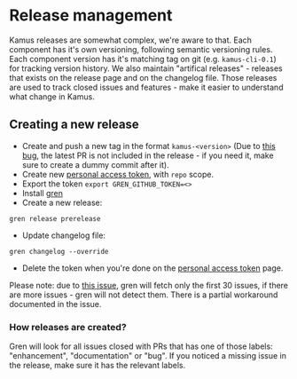 # Release management
Kamus releases are somewhat complex, we're aware to that.
Each component has it's own versioning, following semantic versioning rules.
Each component version has it's matching tag on git (e.g. `kamus-cli-0.1`) for tracking version history.
We also maintain "artifical releases" - releases that exists on the release page and on the changelog file. Those releases are used to track closed issues and features - make it easier to understand what change in Kamus.

## Creating a new release
* Create and push a new tag in the format `kamus-<version>` (Due to [this bug][pr-bug], the latest PR is not included in the release - if you need it, make sure to create a dummy commit after it).
* Create new [personal access token], with `repo` scope.
* Export the token `export GREN_GITHUB_TOKEN=<>`
* Install [gren]
* Create a new release:
```
gren release prerelease
```
* Update changelog file:
```
gren changelog --override 
```

* Delete the token when you're done on the [personal access token] page.

Please note: due to [this issue][issues-bug], gren will fetch only the first 30 issues, if there are more issues - gren will not detect them. There is a partial workaround documented in the issue.

### How releases are created?
Gren will look for all issues closed with PRs that has one of those labels: "enhancement", "documentation" or "bug". If you noticed a missing issue in the release, make sure it has the relevant labels.

[personal access token]: https://github.com/settings/tokens
[gren]: https://github.com/github-tools/github-release-notes
[pr-bug]: https://github.com/github-tools/github-release-notes/issues/128
[issues-bug]: https://github.com/github-tools/github-release-notes/issues/209